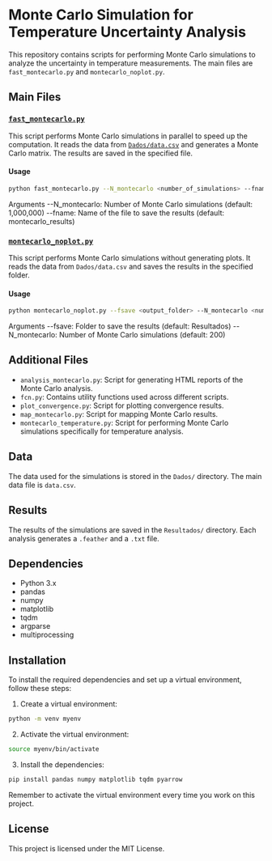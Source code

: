 # Monte Carlo Simulation for Temperature Uncertainty Analysis
This repository contains scripts for performing Monte Carlo simulations to analyze the uncertainty in temperature measurements. The main files are `fast_montecarlo.py` and `montecarlo_noplot.py`.

## Main Files

### [`fast_montecarlo.py`](command:_github.copilot.openRelativePath?%5B%7B%22scheme%22%3A%22file%22%2C%22authority%22%3A%22%22%2C%22path%22%3A%22%2Fd%3A%2FDocumentos%2FLIAE%2FMetrology_IncertezaTemperatura%2Ffast_montecarlo.py%22%2C%22query%22%3A%22%22%2C%22fragment%22%3A%22%22%7D%5D "d:\Documentos\LIAE\Metrology_IncertezaTemperatura\fast_montecarlo.py")

This script performs Monte Carlo simulations in parallel to speed up the computation. It reads the data from [`Dados/data.csv`](command:_github.copilot.openRelativePath?%5B%7B%22scheme%22%3A%22file%22%2C%22authority%22%3A%22%22%2C%22path%22%3A%22%2Fd%3A%2FDocumentos%2FLIAE%2FMetrology_IncertezaTemperatura%2FDados%2Fdata.csv%22%2C%22query%22%3A%22%22%2C%22fragment%22%3A%22%22%7D%5D "d:\Documentos\LIAE\Metrology_IncertezaTemperatura\Dados\data.csv") and generates a Monte Carlo matrix. The results are saved in the specified file.

#### Usage

```sh
python fast_montecarlo.py --N_montecarlo <number_of_simulations> --fname <output_filename>
```

Arguments
--N_montecarlo: Number of Monte Carlo simulations (default: 1,000,000)
--fname: Name of the file to save the results (default: montecarlo_results)

### [`montecarlo_noplot.py`](command:_github.copilot.openRelativePath?%5B%7B%22scheme%22%3A%22file%22%2C%22authority%22%3A%22%22%2C%22path%22%3A%22%2Fd%3A%2FDocumentos%2FLIAE%2FMetrology_IncertezaTemperatura%2Fmontecarlo_noplot.py%22%2C%22query%22%3A%22%22%2C%22fragment%22%3A%22%22%7D%5D "d:\Documentos\LIAE\Metrology_IncertezaTemperatura\montecarlo_noplot.py")

This script performs Monte Carlo simulations without generating plots. It reads the data from `Dados/data.csv` and saves the results in the specified folder.

#### Usage

```sh
python montecarlo_noplot.py --fsave <output_folder> --N_montecarlo <number_of_simulations>
```

Arguments
--fsave: Folder to save the results (default: Resultados)
--N_montecarlo: Number of Monte Carlo simulations (default: 200)

## Additional Files

- `analysis_montecarlo.py`: Script for generating HTML reports of the Monte Carlo analysis.
- `fcn.py`: Contains utility functions used across different scripts.
- `plot_convergence.py`: Script for plotting convergence results.
- `map_montecarlo.py`: Script for mapping Monte Carlo results.
- `montecarlo_temperature.py`: Script for performing Monte Carlo simulations specifically for temperature analysis.

## Data

The data used for the simulations is stored in the `Dados/` directory. The main data file is `data.csv`.

## Results

The results of the simulations are saved in the `Resultados/` directory. Each analysis generates a `.feather` and a `.txt` file.

## Dependencies

- Python 3.x
- pandas
- numpy
- matplotlib
- tqdm
- argparse
- multiprocessing

## Installation

To install the required dependencies and set up a virtual environment, follow these steps:

1. Create a virtual environment:
```sh
python -m venv myenv
```

2. Activate the virtual environment:
```sh
source myenv/bin/activate
```

3. Install the dependencies:
```sh
pip install pandas numpy matplotlib tqdm pyarrow
```

Remember to activate the virtual environment every time you work on this project.


## License

This project is licensed under the MIT License.
